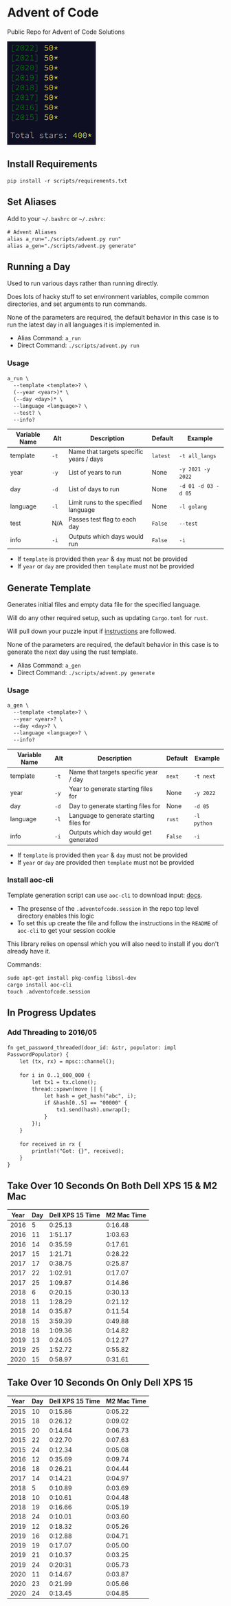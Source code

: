 # Advent of Code

Public Repo for Advent of Code Solutions

![Years Completed](advent-completed.png)

## Install Requirements

```
pip install -r scripts/requirements.txt
```

## Set Aliases

Add to your `~/.bashrc` or `~/.zshrc`:

```
# Advent Aliases
alias a_run="./scripts/advent.py run"
alias a_gen="./scripts/advent.py generate"
```

## Running a Day

Used to run various days rather than running directly.

Does lots of hacky stuff to set environment variables, compile common directories,
and set arguments to run commands.

None of the parameters are required, the default behavior in this case is to run the
latest day in all languages it is implemented in.

* Alias Command: `a_run`
* Direct Command: `./scripts/advent.py run`

### Usage

```
a_run \
  --template <template>? \
  (--year <year>)* \
  (--day <day>)* \
  --language <language>? \
  --test? \
  --info?
```

| Variable Name | Alt  | Description                             | Default  | Example             |
| ------------- | ---- | --------------------------------------- | -------- | ------------------- |
| template      | `-t` | Name that targets specific years / days | `latest` | `-t all_langs`      |
| year          | `-y` | List of years to run                    | None     | `-y 2021 -y 2022`   |
| day           | `-d` | List of days to run                     | None     | `-d 01 -d 03 -d 05` |
| language      | `-l` | Limit runs to the specified language    | None     | `-l golang`         |
| test          | N/A  | Passes test flag to each day            | `False`  | `--test`            |
| info          | `-i` | Outputs which days would run            | `False`  | `-i`                |

* If `template` is provided then `year` & `day` must not be provided
* If  `year` or `day` are provided then `template` must not be provided

## Generate Template

Generates initial files and empty data file for the specified language.

Will do any other required setup, such as updating `Cargo.toml` for `rust`.

Will pull down your puzzle input if [instructions](##install-aoc-cli) are followed.

None of the parameters are required, the default behavior in this case is to generate the
next day using the rust template.

* Alias Command: `a_gen`
* Direct Command: `./scripts/advent.py generate`

### Usage

```
a_gen \
  --template <template>? \
  --year <year>? \
  --day <day>? \
  --language <language>? \
  --info?
```

| Variable Name | Alt  | Description                              | Default | Example     |
| ------------- | ---- | ---------------------------------------- | ------- | ----------- |
| template      | `-t` | Name that targets specific year / day    | `next`  | `-t next`   |
| year          | `-y` | Year to generate starting files for      | None    | `-y 2022`   |
| day           | `-d` | Day to generate starting files for       | None    | `-d 05`     |
| language      | `-l` | Language to generate starting files for  | `rust`  | `-l python` |
| info          | `-i` | Outputs which day would get generated    | `False` | `-i`        |

* If `template` is provided then `year` & `day` must not be provided
* If  `year` or `day` are provided then `template` must not be provided

### Install aoc-cli

Template generation script can use `aoc-cli` to download input: [docs](https://github.com/scarvalhojr/aoc-cli).

* The presense of the `.adventofcode.session` in the repo top level directory enables this logic
* To set this up create the file and follow the instructions in the `README` of `aoc-cli` to get your session cookie

This library relies on openssl which you will also need to install if you don't already have it.

Commands:

```
sudo apt-get install pkg-config libssl-dev
cargo install aoc-cli
touch .adventofcode.session
```

## In Progress Updates

### Add Threading to 2016/05

```
fn get_password_threaded(door_id: &str, populator: impl PasswordPopulator) {
    let (tx, rx) = mpsc::channel();

    for i in 0..1_000_000 {
        let tx1 = tx.clone();
        thread::spawn(move || {
            let hash = get_hash("abc", i);
            if &hash[0..5] == "00000" {
                tx1.send(hash).unwrap();
            }
        });
    }

    for received in rx {
        println!("Got: {}", received);
    }
}
```

## Take Over 10 Seconds On Both Dell XPS 15 & M2 Mac

| Year | Day  | Dell XPS 15 Time | M2 Mac Time |
| ---- | ---- | ---------------- | ----------- |
| 2016 | 5    | 0:25.13          | 0:16.48     |
| 2016 | 11   | 1:51.17          | 1:03.63     |
| 2016 | 14   | 0:35.59          | 0:17.61     |
| 2017 | 15   | 1:21.71          | 0:28.22     |
| 2017 | 17   | 0:38.75          | 0:25.87     |
| 2017 | 22   | 1:02.91          | 0:17.07     |
| 2017 | 25   | 1:09.87          | 0:14.86     |
| 2018 | 6    | 0:20.15          | 0:30.13     |
| 2018 | 11   | 1:28.29          | 0:21.12     |
| 2018 | 14   | 0:35.87          | 0:11.54     |
| 2018 | 15   | 3:59.39          | 0:49.88     |
| 2018 | 18   | 1:09.36          | 0:14.82     |
| 2019 | 13   | 0:24.05          | 0:12.27     |
| 2019 | 25   | 1:52.72          | 0:55.82     |
| 2020 | 15   | 0:58.97          | 0:31.61     |

## Take Over 10 Seconds On Only Dell XPS 15

| Year | Day  | Dell XPS 15 Time | M2 Mac Time |
| ---- | ---- | ---------------- | ----------- |
| 2015 | 10   | 0:15.86          | 0:05.22     |
| 2015 | 18   | 0:26.12          | 0:09.02     |
| 2015 | 20   | 0:14.64          | 0:06.73     |
| 2015 | 22   | 0:22.70          | 0:07.63     |
| 2015 | 24   | 0:12.34          | 0:05.08     |
| 2016 | 12   | 0:35.69          | 0:09.74     |
| 2016 | 18   | 0:26.21          | 0:04.44     |
| 2017 | 14   | 0:14.21          | 0:04.97     |
| 2018 | 5    | 0:10.89          | 0:03.69     |
| 2018 | 10   | 0:10.61          | 0:04.48     |
| 2018 | 19   | 0:16.66          | 0:05.19     |
| 2018 | 24   | 0:10.01          | 0:03.60     |
| 2019 | 12   | 0:18.32          | 0:05.26     |
| 2019 | 16   | 0:12.88          | 0:04.71     |
| 2019 | 19   | 0:17.07          | 0:05.00     |
| 2019 | 21   | 0:10.37          | 0:03.25     |
| 2019 | 24   | 0:20:31          | 0:05.73     |
| 2020 | 11   | 0:14.67          | 0:03.87     |
| 2020 | 23   | 0:21.99          | 0:05.66     |
| 2020 | 24   | 0:13.45          | 0:04.85     |
